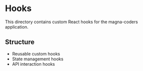 # Hooks

This directory contains custom React hooks for the magna-coders application.

## Structure
- Reusable custom hooks
- State management hooks
- API interaction hooks